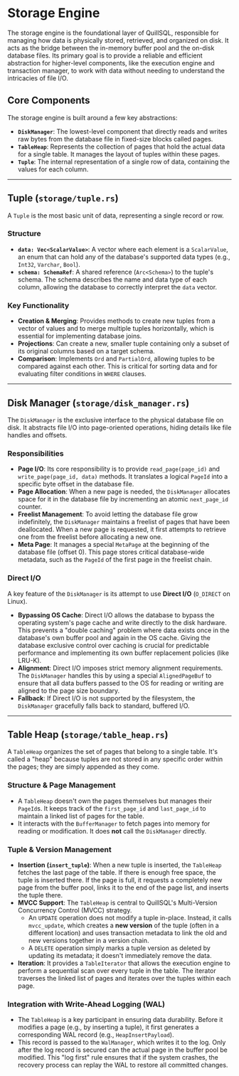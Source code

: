 # Storage Engine

The storage engine is the foundational layer of QuillSQL, responsible for managing how data is physically stored, retrieved, and organized on disk. It acts as the bridge between the in-memory buffer pool and the on-disk database files. Its primary goal is to provide a reliable and efficient abstraction for higher-level components, like the execution engine and transaction manager, to work with data without needing to understand the intricacies of file I/O.

## Core Components

The storage engine is built around a few key abstractions:

- **`DiskManager`**: The lowest-level component that directly reads and writes raw bytes from the database file in fixed-size blocks called pages.
- **`TableHeap`**: Represents the collection of pages that hold the actual data for a single table. It manages the layout of tuples within these pages.
- **`Tuple`**: The internal representation of a single row of data, containing the values for each column.

---

## Tuple (`storage/tuple.rs`)

A `Tuple` is the most basic unit of data, representing a single record or row. 

### Structure

- **`data: Vec<ScalarValue>`**: A vector where each element is a `ScalarValue`, an enum that can hold any of the database's supported data types (e.g., `Int32`, `Varchar`, `Bool`).
- **`schema: SchemaRef`**: A shared reference (`Arc<Schema>`) to the tuple's schema. The schema describes the name and data type of each column, allowing the database to correctly interpret the `data` vector.

### Key Functionality

- **Creation & Merging**: Provides methods to create new tuples from a vector of values and to merge multiple tuples horizontally, which is essential for implementing database joins.
- **Projections**: Can create a new, smaller tuple containing only a subset of its original columns based on a target schema.
- **Comparison**: Implements `Ord` and `PartialOrd`, allowing tuples to be compared against each other. This is critical for sorting data and for evaluating filter conditions in `WHERE` clauses.

---

## Disk Manager (`storage/disk_manager.rs`)

The `DiskManager` is the exclusive interface to the physical database file on disk. It abstracts file I/O into page-oriented operations, hiding details like file handles and offsets.

### Responsibilities

- **Page I/O**: Its core responsibility is to provide `read_page(page_id)` and `write_page(page_id, data)` methods. It translates a logical `PageId` into a specific byte offset in the database file.
- **Page Allocation**: When a new page is needed, the `DiskManager` allocates space for it in the database file by incrementing an atomic `next_page_id` counter. 
- **Freelist Management**: To avoid letting the database file grow indefinitely, the `DiskManager` maintains a freelist of pages that have been deallocated. When a new page is requested, it first attempts to retrieve one from the freelist before allocating a new one.
- **Meta Page**: It manages a special `MetaPage` at the beginning of the database file (offset 0). This page stores critical database-wide metadata, such as the `PageId` of the first page in the freelist chain.

### Direct I/O

A key feature of the `DiskManager` is its attempt to use **Direct I/O** (`O_DIRECT` on Linux). 

- **Bypassing OS Cache**: Direct I/O allows the database to bypass the operating system's page cache and write directly to the disk hardware. This prevents a "double caching" problem where data exists once in the database's own buffer pool and again in the OS cache. Giving the database exclusive control over caching is crucial for predictable performance and implementing its own buffer replacement policies (like LRU-K).
- **Alignment**: Direct I/O imposes strict memory alignment requirements. The `DiskManager` handles this by using a special `AlignedPageBuf` to ensure that all data buffers passed to the OS for reading or writing are aligned to the page size boundary.
- **Fallback**: If Direct I/O is not supported by the filesystem, the `DiskManager` gracefully falls back to standard, buffered I/O.

---

## Table Heap (`storage/table_heap.rs`)

A `TableHeap` organizes the set of pages that belong to a single table. It's called a "heap" because tuples are not stored in any specific order within the pages; they are simply appended as they come.

### Structure & Page Management

- A `TableHeap` doesn't own the pages themselves but manages their `PageId`s. It keeps track of the `first_page_id` and `last_page_id` to maintain a linked list of pages for the table.
- It interacts with the `BufferManager` to fetch pages into memory for reading or modification. It does **not** call the `DiskManager` directly.

### Tuple & Version Management

- **Insertion (`insert_tuple`)**: When a new tuple is inserted, the `TableHeap` fetches the last page of the table. If there is enough free space, the tuple is inserted there. If the page is full, it requests a completely new page from the buffer pool, links it to the end of the page list, and inserts the tuple there.
- **MVCC Support**: The `TableHeap` is central to QuillSQL's Multi-Version Concurrency Control (MVCC) strategy. 
    - An `UPDATE` operation does not modify a tuple in-place. Instead, it calls `mvcc_update`, which creates a **new version** of the tuple (often in a different location) and uses transaction metadata to link the old and new versions together in a version chain.
    - A `DELETE` operation simply marks a tuple version as deleted by updating its metadata; it doesn't immediately remove the data.
- **Iteration**: It provides a `TableIterator` that allows the execution engine to perform a sequential scan over every tuple in the table. The iterator traverses the linked list of pages and iterates over the tuples within each page.

### Integration with Write-Ahead Logging (WAL)

- The `TableHeap` is a key participant in ensuring data durability. Before it modifies a page (e.g., by inserting a tuple), it first generates a corresponding WAL record (e.g., `HeapInsertPayload`).
- This record is passed to the `WalManager`, which writes it to the log. Only after the log record is secured can the actual page in the buffer pool be modified. This "log first" rule ensures that if the system crashes, the recovery process can replay the WAL to restore all committed changes.
